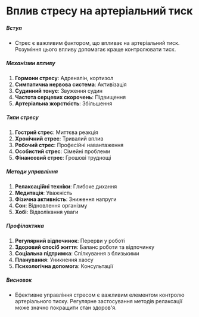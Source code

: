 # Вплив стресу на артеріальний тиск

##### Вступ
* Стрес є важливим фактором, що впливає на артеріальний тиск. Розуміння цього впливу допомагає краще контролювати тиск.

##### Механізми впливу
1. **Гормони стресу**: Адреналін, кортизол
2. **Симпатична нервова система**: Активізація
3. **Судинний тонус**: Звуження судин
4. **Частота серцевих скорочень**: Підвищення
5. **Артеріальна жорсткість**: Збільшення

##### Типи стресу
1. **Гострий стрес**: Миттєва реакція
2. **Хронічний стрес**: Тривалий вплив
3. **Робочий стрес**: Професійні навантаження
4. **Особистий стрес**: Сімейні проблеми
5. **Фінансовий стрес**: Грошові труднощі

##### Методи управління
1. **Релаксаційні техніки**: Глибоке дихання
2. **Медитація**: Уважність
3. **Фізична активність**: Зниження напруги
4. **Сон**: Відновлення організму
5. **Хобі**: Відволікання уваги

##### Профілактика
1. **Регулярний відпочинок**: Перерви у роботі
2. **Здоровий спосіб життя**: Баланс роботи та відпочинку
3. **Соціальна підтримка**: Спілкування з близькими
4. **Планування**: Уникнення хаосу
5. **Психологічна допомога**: Консультації

##### Висновок
* Ефективне управління стресом є важливим елементом контролю артеріального тиску. Регулярне застосування методів релаксації може значно покращити стан здоров'я.